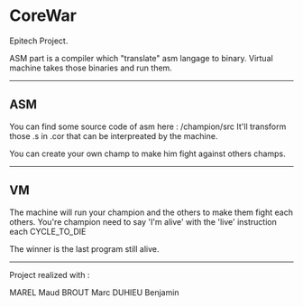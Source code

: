 # CoreWar
Epitech Project. 

ASM part is a compiler which "translate" asm langage to binary.
Virtual machine takes those binaries and run them.

--------

## ASM

You can find some source code of asm here : /champion/src
It'll transform those .s in .cor that can be interpreated by the machine.

You can create your own champ to make him fight against others champs.

--------

## VM

The machine will run your champion and the others to make them fight each others.
You're champion need to say 'I'm alive' with the 'live' instruction each CYCLE_TO_DIE

The winner is the last program still alive.

-------

Project realized with :

MAREL Maud
BROUT Marc
DUHIEU Benjamin
